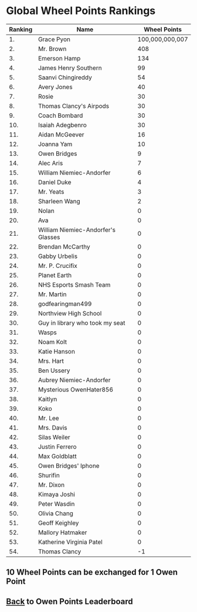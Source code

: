 # Global Wheel Points Rankings

|Ranking|Name|Wheel Points|
| ----------- | ----------- | ----------- |
|1.|Grace Pyon|100,000,000,007|
|2.|Mr. Brown|408|
|3.|Emerson Hamp|134|
|4.|James Henry Southern|99|
|5.|Saanvi Chingireddy|54|
|6.|Avery Jones|40|
|7.|Rosie|30|
|8.|Thomas Clancy's Airpods|30|
|9.|Coach Bombard|30|
|10.|Isaiah Adegbenro|30|
|11.|Aidan McGeever|16|
|12.|Joanna Yam|10|
|13.|Owen Bridges|9|
|14.|Alec Aris|7|
|15.|William Niemiec-Andorfer|6|
|16.|Daniel Duke|4|
|17.|Mr. Yeats|3|
|18.|Sharleen Wang|2|
|19.|Nolan|0|
|20.|Ava|0|
|21.|William Niemiec-Andorfer's Glasses|0|
|22.|Brendan McCarthy|0|
|23.|Gabby Urbelis|0|
|24.|Mr. P. Crucifix|0|
|25.|Planet Earth|0|
|26.|NHS Esports Smash Team|0|
|27.|Mr. Martin|0|
|28.|godfearingman499|0|
|29.|Northview High School|0|
|30.|Guy in library who took my seat|0|
|31.|Wasps|0|
|32.|Noam Kolt|0|
|33.|Katie Hanson|0|
|34.|Mrs. Hart|0|
|35.|Ben Ussery|0|
|36.|Aubrey Niemiec-Andorfer|0|
|37.|Mysterious OwenHater856|0|
|38.|Kaitlyn|0|
|39.|Koko|0|
|40.|Mr. Lee|0|
|41.|Mrs. Davis|0|
|42.|Silas Weiler|0|
|43.|Justin Ferrero|0|
|44.|Max Goldblatt|0|
|45.|Owen Bridges' Iphone|0|
|46.|Shurifin|0|
|47.|Mr. Dixon|0|
|48.|Kimaya Joshi|0|
|49.|Peter Wasdin|0|
|50.|Olivia Chang|0|
|51.|Geoff Keighley|0|
|52.|Mallory Hatmaker|0|
|53.|Katherine Virginia Patel|0|
|54.|Thomas Clancy|-1|

## 10 Wheel Points can be exchanged for 1 Owen Point

## [Back](../) to Owen Points Leaderboard